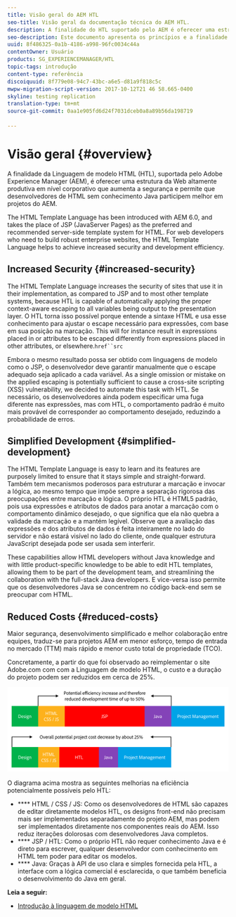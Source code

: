 ```yaml
---
title: Visão geral do AEM HTL
seo-title: Visão geral da documentação técnica do AEM HTL.
description: A finalidade do HTL suportado pelo AEM é oferecer uma estrutura Web de nível empresarial altamente produtiva que aumenta a segurança e permite que desenvolvedores de HTML sem conhecimento de Java participem melhor em projetos do AEM.
seo-description: Este documento apresenta os princípios e a finalidade da Linguagem de modelo HTML - HTL - suportada pelo Adobe Experience Manager. HTL é uma estrutura Web altamente produtiva de nível empresarial que aumenta a segurança e permite que desenvolvedores HTML sem conhecimento Java participem melhor em projetos do AEM.
uuid: 8f486325-0a1b-4186-a998-96fc0034c44a
contentOwner: Usuário
products: SG_EXPERIENCEMANAGER/HTL
topic-tags: introdução
content-type: referência
discoiquuid: 8f779e08-94c7-43bc-a6e5-d81a9f818c5c
mwpw-migration-script-version: 2017-10-12T21 46 58.665-0400
skyline: testing replication
translation-type: tm+mt
source-git-commit: 0aa1e905fd6d24f7031dceb0a8a89b56da198719

---
```



# Visão geral {#overview}

A finalidade da Linguagem de modelo HTML (HTL), suportada pelo Adobe Experience Manager (AEM), é oferecer uma estrutura da Web altamente produtiva em nível corporativo que aumenta a segurança e permite que desenvolvedores de HTML sem conhecimento Java participem melhor em projetos do AEM.

The HTML Template Language has been introduced with AEM 6.0, and takes the place of JSP (JavaServer Pages) as the preferred and recommended server-side template system for HTML. For web developers who need to build robust enterprise websites, the HTML Template Language helps to achieve increased security and development efficiency.

## Increased Security {#increased-security}

The HTML Template Language increases the security of sites that use it in their implementation, as compared to JSP and to most other template systems, because HTL is capable of automatically applying the proper context-aware escaping to all variables being output to the presentation layer. O HTL torna isso possível porque entende a sintaxe HTML e usa esse conhecimento para ajustar o escape necessário para expressões, com base em sua posição na marcação. This will for instance result in expressions placed in  or  attributes to be escaped differently from expressions placed in other attributes, or elsewhere.`href``src`

Embora o mesmo resultado possa ser obtido com linguagens de modelo como o JSP, o desenvolvedor deve garantir manualmente que o escape adequado seja aplicado a cada variável. As a single omission or mistake on the applied escaping is potentially sufficient to cause a cross-site scripting (XSS) vulnerability, we decided to automate this task with HTL. Se necessário, os desenvolvedores ainda podem especificar uma fuga diferente nas expressões, mas com HTL, o comportamento padrão é muito mais provável de corresponder ao comportamento desejado, reduzindo a probabilidade de erros.

## Simplified Development {#simplified-development}

The HTML Template Language is easy to learn and its features are purposely limited to ensure that it stays simple and straight-forward. Também tem mecanismos poderosos para estruturar a marcação e invocar a lógica, ao mesmo tempo que impõe sempre a separação rigorosa das preocupações entre marcação e lógica. O próprio HTL é HTML5 padrão, pois usa expressões e atributos de dados para anotar a marcação com o comportamento dinâmico desejado, o que significa que ela não quebra a validade da marcação e a mantém legível. Observe que a avaliação das expressões e dos atributos de dados é feita inteiramente no lado do servidor e não estará visível no lado do cliente, onde qualquer estrutura JavaScript desejada pode ser usada sem interferir.

These capabilities allow HTML developers without Java knowledge and with little product-specific knowledge to be able to edit HTL templates, allowing them to be part of the development team, and streamlining the collaboration with the full-stack Java developers. E vice-versa isso permite que os desenvolvedores Java se concentrem no código back-end sem se preocupar com HTML.

## Reduced Costs {#reduced-costs}

Maior segurança, desenvolvimento simplificado e melhor colaboração entre equipes, traduz-se para projetos AEM em menor esforço, tempo de entrada no mercado (TTM) mais rápido e menor custo total de propriedade (TCO).

Concretamente, a partir do que foi observado ao reimplementar o site Adobe.com com com a Linguagem de modelo HTML, o custo e a duração do projeto podem ser reduzidos em cerca de 25%.

![](assets/chlimage_1.png)

O diagrama acima mostra as seguintes melhorias na eficiência potencialmente possíveis pelo HTL:

* **** HTML / CSS / JS: Como os desenvolvedores de HTML são capazes de editar diretamente modelos HTL, os designs front-end não precisam mais ser implementados separadamente do projeto AEM, mas podem ser implementados diretamente nos componentes reais do AEM. Isso reduz iterações dolorosas com desenvolvedores Java completos.
* **** JSP / HTL: Como o próprio HTL não requer conhecimento Java e é direto para escrever, qualquer desenvolvedor com conhecimento em HTML tem poder para editar os modelos.
* **** Java: Graças à API de uso clara e simples fornecida pela HTL, a interface com a lógica comercial é esclarecida, o que também beneficia o desenvolvimento do Java em geral.

**Leia a seguir:**

* [Introdução à linguagem de modelo HTML](getting-started.md)

